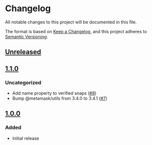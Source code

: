 # Changelog
All notable changes to this project will be documented in this file.

The format is based on [Keep a Changelog](https://keepachangelog.com/en/1.0.0/),
and this project adheres to [Semantic Versioning](https://semver.org/spec/v2.0.0.html).

## [Unreleased]

## [1.1.0]
### Uncategorized
- Add name property to verified snaps ([#8](https://github.com/MetaMask/snaps-registry/pull/8))
- Bump @metamask/utils from 3.4.0 to 3.4.1 ([#7](https://github.com/MetaMask/snaps-registry/pull/7))

## [1.0.0]
### Added
- Initial release

[Unreleased]: https://github.com/MetaMask/snaps-registry/compare/v1.1.0...HEAD
[1.1.0]: https://github.com/MetaMask/snaps-registry/compare/v1.0.0...v1.1.0
[1.0.0]: https://github.com/MetaMask/snaps-registry/releases/tag/v1.0.0
